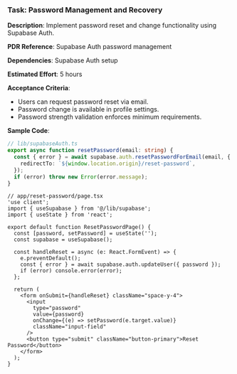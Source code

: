 ### Task: Password Management and Recovery

**Description**: Implement password reset and change functionality using Supabase Auth.

**PDR Reference**: Supabase Auth password management

**Dependencies**: Supabase Auth setup

**Estimated Effort**: 5 hours

**Acceptance Criteria**:
- Users can request password reset via email.
- Password change is available in profile settings.
- Password strength validation enforces minimum requirements.

**Sample Code**:
```ts
// lib/supabaseAuth.ts
export async function resetPassword(email: string) {
  const { error } = await supabase.auth.resetPasswordForEmail(email, {
    redirectTo: `${window.location.origin}/reset-password`,
  });
  if (error) throw new Error(error.message);
}
```
```tsx
// app/reset-password/page.tsx
'use client';
import { useSupabase } from '@/lib/supabase';
import { useState } from 'react';

export default function ResetPasswordPage() {
  const [password, setPassword] = useState('');
  const supabase = useSupabase();

  const handleReset = async (e: React.FormEvent) => {
    e.preventDefault();
    const { error } = await supabase.auth.updateUser({ password });
    if (error) console.error(error);
  };

  return (
    <form onSubmit={handleReset} className="space-y-4">
      <input
        type="password"
        value={password}
        onChange={(e) => setPassword(e.target.value)}
        className="input-field"
      />
      <button type="submit" className="button-primary">Reset Password</button>
    </form>
  );
}
```
